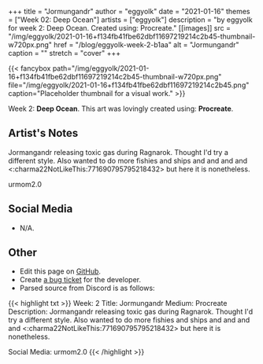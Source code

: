 +++
title =       "Jormungandr"
author =      "eggyolk"
date =        "2021-01-16"
themes =      ["Week 02: Deep Ocean"]
artists =     ["eggyolk"]
description = "by eggyolk for week 2: Deep Ocean. Created using: Procreate."
[[images]]
      src = "/img/eggyolk/2021-01-16+f134fb41fbe62dbf11697219214c2b45-thumbnail-w720px.png"
      href = "/blog/eggyolk-week-2-b1aa"
      alt = "Jormungandr"
      caption = ""
      stretch = "cover"
+++


{{< fancybox path="/img/eggyolk/2021-01-16+f134fb41fbe62dbf11697219214c2b45-thumbnail-w720px.png" file="/img/eggyolk/2021-01-16+f134fb41fbe62dbf11697219214c2b45.png" caption="Placeholder thumbnail for a visual work." >}}


Week 2: **Deep Ocean**. This art was lovingly created using: **Procreate**.

## Artist's Notes

Jormangandr releasing toxic gas during Ragnarok. Thought I'd try a different style. Also wanted to do more fishies and ships and and and and <:charma22NotLikeThis:771690795795218432> but here it is nonetheless. 

urmom2.0

## Social Media

- N/A.

## Other

- Edit this page on [GitHub](https://github.com/teaminkling/web-refresh/edit/main/content/blog/eggyolk-week-2-b1aa.md).
- Create [a bug ticket](https://github.com/teaminkling/web-refresh/issues/new?assignees=&labels=bug&template=problem-report.md&title=) for the developer.
- Parsed source from Discord is as follows:

{{< highlight txt >}}
Week: 2
Title: Jormungandr
Medium: Procreate
Description: Jormangandr releasing toxic gas during Ragnarok. Thought I'd try a different style. Also wanted to do more fishies and ships and and and and <:charma22NotLikeThis:771690795795218432> but here it is nonetheless. 

Social Media: urmom2.0
{{< /highlight >}}